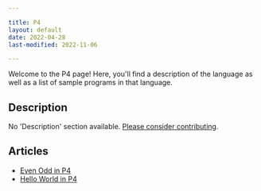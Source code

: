 ```yaml
---

title: P4
layout: default
date: 2022-04-28
last-modified: 2022-11-06

---
```


Welcome to the P4 page! Here, you'll find a description of the language as well as a list of sample programs in that language.

## Description

No 'Description' section available. [Please consider contributing](https://github.com/TheRenegadeCoder/sample-programs-website).

## Articles

- [Even Odd in P4](https://sampleprograms.io/projects/even-odd/p4)
- [Hello World in P4](https://sampleprograms.io/projects/hello-world/p4)